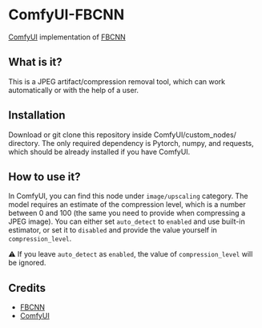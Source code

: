 # ComfyUI-FBCNN
[ComfyUI](https://github.com/comfyanonymous/ComfyUI) implementation of [FBCNN](https://github.com/jiaxi-jiang/FBCNN)

## What is it?
This is a JPEG artifact/compression removal tool, which can work automatically or with the help of a user.

## Installation
Download or git clone this repository inside ComfyUI/custom_nodes/ directory. The only required dependency is Pytorch, numpy, and requests, which should be already installed if you have ComfyUI.

## How to use it?
In ComfyUI, you can find this node under `image/upscaling` category.
The model requires an estimate of the compression level, which is a number between 0 and 100 (the same you need to provide when compressing a JPEG image). You can either set `auto_detect` to `enabled` and use built-in estimator, or set it to `disabled` and provide the value yourself in `compression_level`.

⚠️ If you leave `auto_detect` as `enabled`, the value of `compression_level` will be ignored.

## Credits
- [FBCNN](https://github.com/jiaxi-jiang/FBCNN)
- [ComfyUI](https://github.com/comfyanonymous/ComfyUI)

